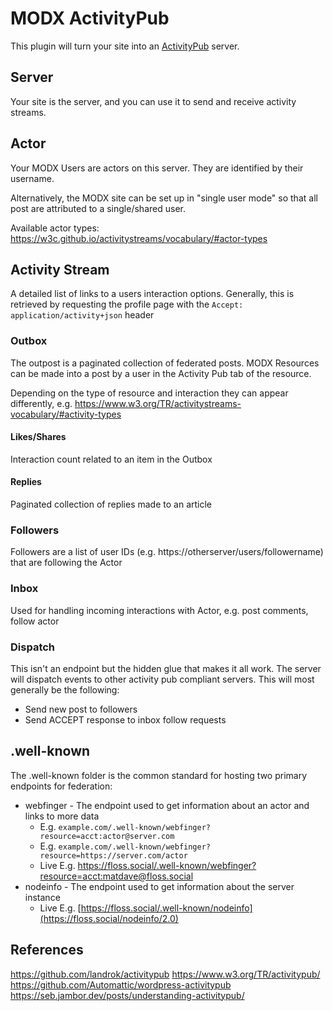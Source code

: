 # MODX ActivityPub

This plugin will turn your site into an [ActivityPub](https://activitypub.rocks/) server.

## Server

Your site is the server, and you can use it to send and receive activity streams.

## Actor

Your MODX Users are actors on this server. They are identified by their username.

Alternatively, the MODX site can be set up in "single user mode" so that all post are attributed to a single/shared user.

Available actor types: https://w3c.github.io/activitystreams/vocabulary/#actor-types

## Activity Stream

A detailed list of links to a users interaction options. Generally, this is retrieved by requesting the profile page with the `Accept: application/activity+json` header

### Outbox
The outpost is a paginated collection of federated posts. MODX Resources can be made into a post by a user in the Activity Pub tab of the resource.

Depending on the type of resource and interaction they can appear differently, e.g. https://www.w3.org/TR/activitystreams-vocabulary/#activity-types

#### Likes/Shares
Interaction count related to an item in the Outbox

#### Replies
Paginated collection of replies made to an article

### Followers
Followers are a list of user IDs (e.g. https://otherserver/users/followername) that are following the Actor

### Inbox
Used for handling incoming interactions with Actor, e.g. post comments, follow actor

### Dispatch
This isn't an endpoint but the hidden glue that makes it all work. The server will dispatch events to other activity pub compliant servers. This will most generally be the following:
- Send new post to followers
- Send ACCEPT response to inbox follow requests

## .well-known

The .well-known folder is the common standard for hosting two primary endpoints for federation: 
 - webfinger - The endpoint used to get information about an actor and links to more data
    - E.g. `example.com/.well-known/webfinger?resource=acct:actor@server.com`
    - E.g. `example.com/.well-known/webfinger?resource=https://server.com/actor`
    - Live E.g. https://floss.social/.well-known/webfinger?resource=acct:matdave@floss.social
 - nodeinfo - The endpoint used to get information about the server instance
    - Live E.g. [https://floss.social/.well-known/nodeinfo](https://floss.social/nodeinfo/2.0)

## References

https://github.com/landrok/activitypub
https://www.w3.org/TR/activitypub/
https://github.com/Automattic/wordpress-activitypub
https://seb.jambor.dev/posts/understanding-activitypub/